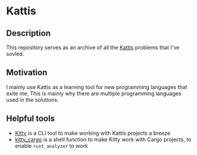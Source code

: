 # Kattis


## Description

This repository serves as an archive of all the [Kattis](https://open.kattis.com/) problems that I've sovled.

## Motivation

I mainly use Kattis as a learning tool for new programming languages that exite me. This is mainly why there are multiple programming languages used in the solutions. 



## Helpful tools


- [Kitty](https://github.com/avborup/kitty) is a CLI tool to make working with Kattis projects a breeze
- [kitty_cargo](../kitty_cargo) is a shell function to make Kitty work with Cargo projects, to enable `rust_analyzer` to work
